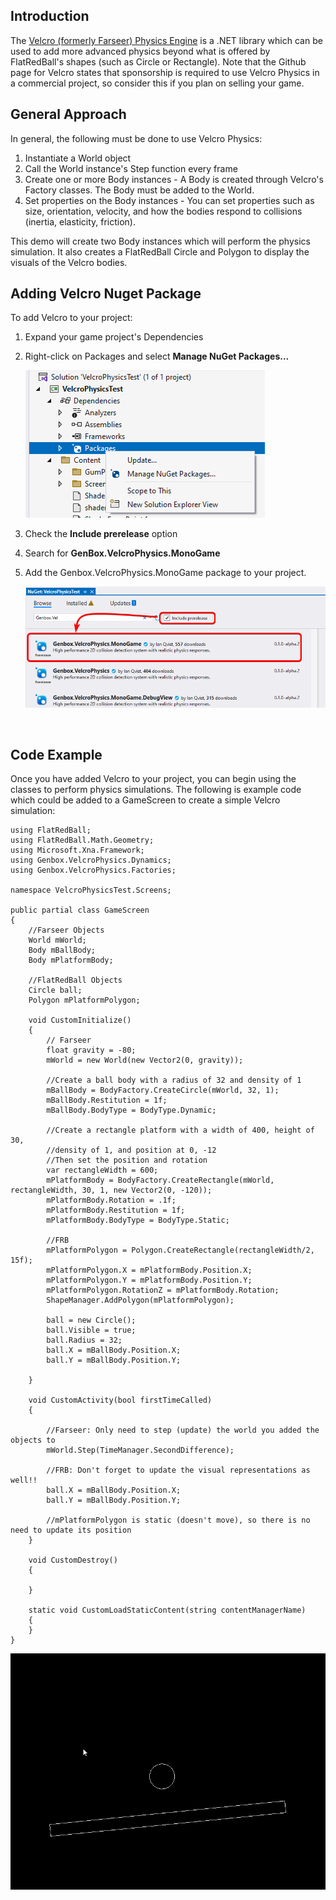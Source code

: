## Introduction

The [Velcro (formerly Farseer) Physics Engine](https://github.com/Genbox/VelcroPhysics) is a .NET library which can be used to add more advanced physics beyond what is offered by FlatRedBall's shapes (such as Circle or Rectangle). Note that the Github page for Velcro states that sponsorship is required to use Velcro Physics in a commercial project, so consider this if you plan on selling your game.

## General Approach

In general, the following must be done to use Velcro Physics:

1.  Instantiate a World object
2.  Call the World instance's Step function every frame
3.  Create one or more Body instances - A Body is created through Velcro's Factory classes. The Body must be added to the World.
4.  Set properties on the Body instances - You can set properties such as size, orientation, velocity, and how the bodies respond to collisions (inertia, elasticity, friction).

This demo will create two Body instances which will perform the physics simulation. It also creates a FlatRedBall Circle and Polygon to display the visuals of the Velcro bodies.

## Adding Velcro Nuget Package

To add Velcro to your project:

1.  Expand your game project's Dependencies

2.  Right-click on Packages and select ****Manage NuGet Packages...****

    ![](/media/2023-05-img_645b9201698a5.png)

3.  Check the **Include prerelease** option

4.  Search for **GenBox.VelcroPhysics.MonoGame**

5.  Add the Genbox.VelcroPhysics.MonoGame package to your project.

    ![](/media/2023-05-img_645b92b86a8df.png)

 

## Code Example

Once you have added Velcro to your project, you can begin using the classes to perform physics simulations. The following is example code which could be added to a GameScreen to create a simple Velcro simulation:

    using FlatRedBall;
    using FlatRedBall.Math.Geometry;
    using Microsoft.Xna.Framework;
    using Genbox.VelcroPhysics.Dynamics;
    using Genbox.VelcroPhysics.Factories;

    namespace VelcroPhysicsTest.Screens;

    public partial class GameScreen
    {
        //Farseer Objects
        World mWorld;
        Body mBallBody;
        Body mPlatformBody;

        //FlatRedBall Objects
        Circle ball;
        Polygon mPlatformPolygon;

        void CustomInitialize()
        {
            // Farseer
            float gravity = -80;
            mWorld = new World(new Vector2(0, gravity));

            //Create a ball body with a radius of 32 and density of 1
            mBallBody = BodyFactory.CreateCircle(mWorld, 32, 1);
            mBallBody.Restitution = 1f;
            mBallBody.BodyType = BodyType.Dynamic;

            //Create a rectangle platform with a width of 400, height of 30,
            //density of 1, and position at 0, -12
            //Then set the position and rotation
            var rectangleWidth = 600;
            mPlatformBody = BodyFactory.CreateRectangle(mWorld, rectangleWidth, 30, 1, new Vector2(0, -120));
            mPlatformBody.Rotation = .1f;
            mPlatformBody.Restitution = 1f;
            mPlatformBody.BodyType = BodyType.Static;

            //FRB
            mPlatformPolygon = Polygon.CreateRectangle(rectangleWidth/2, 15f);
            mPlatformPolygon.X = mPlatformBody.Position.X;
            mPlatformPolygon.Y = mPlatformBody.Position.Y;
            mPlatformPolygon.RotationZ = mPlatformBody.Rotation;
            ShapeManager.AddPolygon(mPlatformPolygon);

            ball = new Circle();
            ball.Visible = true;
            ball.Radius = 32;
            ball.X = mBallBody.Position.X;
            ball.Y = mBallBody.Position.Y;

        }

        void CustomActivity(bool firstTimeCalled)
        {

            //Farseer: Only need to step (update) the world you added the objects to
            mWorld.Step(TimeManager.SecondDifference);

            //FRB: Don't forget to update the visual representations as well!!
            ball.X = mBallBody.Position.X;
            ball.Y = mBallBody.Position.Y;

            //mPlatformPolygon is static (doesn't move), so there is no need to update its position
        }

        void CustomDestroy()
        {

        }

        static void CustomLoadStaticContent(string contentManagerName)
        {
        }
    }

![](/media/2016-11-10_06-51-41.gif)

## 

## 
